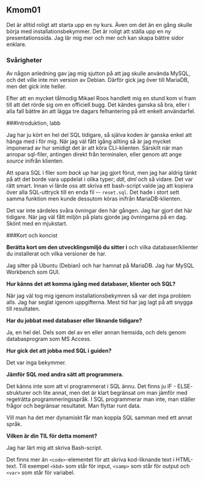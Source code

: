 ## <a id="kmom01">Kmom01</a>

Det är alltid roligt att starta upp en ny kurs. Även om det än en gång
skulle börja med installationsbekymmer. Det är roligt att ställa upp en
ny presentationssida. Jag lär mig mer och mer och kan skapa bättre sidor
enklare.

### Svårigheter

Av någon anledning gav jag mig
sjutton på att jag skulle använda MySQL, och det ville inte min version
av Debian. Därför gick jag över till MariaDB, men det gick inte heller.

Efter att en mycket tålmodig Mikael Roos handlett mig en stund kom vi fram
till att det rörde sig om en officiell bugg. Det kändes ganska så bra,
eller i alla fall bättre än att lägga tre dagars felhantering på ett
enkelt användarfel.

###Introduktion, labb

Jag har ju kört en hel del SQL tidigare, så själva koden är ganska enkel
att hänga med i för mig. När jag väl fått igång allting så är jag mycket
imponerad av hur smidigt det är att köra CLI-klienten. Särskilt när man
anropar sql-filer, antingen direkt från terminalen, eller genom att
ange <em>source</em> inifrån klienten.

Att spara SQL i filer som _back up_ har jag gjort förut, men jag har aldrig
tänkt på att det borde vara uppdelat i olika typer; _ddl_, _dml_ och så
vidare. Det var rätt smart. Innan vi lärde oss att skriva ett bash-script
valde jag att kopiera över alla SQL-uttryck till en enda fil --
<code>reset.sql</code>. Det hade i stort sett samma funktion men kunde
dessutom köras inifrån MariaDB-klienten.

Det var inte särdeles svåra övningar den här gången. Jag har gjort det här
tidigare. När jag väl fått miljön på plats gjorde jag övningarna på en dag.
Skönt med en mjukstart.

###Kort och koncist

__Berätta kort om den utvecklingsmiljö du sitter i__ och vilka
databaser/klienter du installerat och vilka versioner de har.

Jag sitter på Ubuntu (Debian) och har hamnat på MariaDB. Jag har
MySQL Workbench som GUI.

__Hur känns det att komma igång med databaser, klienter och SQL?__

När jag väl tog mig igenom installationsbekymren så var det inga
problem alls. Jag har seglat igenom uppgifterna. Mest tid har jag
lagt på att snygga till resultaten.

__Har du jobbat med databaser eller liknande tidigare?__

Ja, en hel del. Dels som del av en eller annan hemsida, och dels genom
databasprogram som MS Access.

__Hur gick det att jobba med SQL i guiden?__

Det var inga bekymmer.

__Jämför SQL med andra sätt att programmera.__

Det känns inte som att vi programmerat i SQL ännu. Det finns ju IF - ELSE-
strukturer och lite annat, men det är klart begränsat om man jämför med
regelrätta programmeringsspråk. I SQL programmerar man inte, man ställer
frågor och begränsar resultatet. Man flyttar runt data.

Vill man ha det mer dynamiskt får man koppla SQL samman med ett annat språk.

__Vilken är din TIL för detta moment?__

Jag har lärt mig att skriva Bash-script.

Det finns mer än `<code>`-elementet för att skriva kod-liknande text i
HTML-text. Till exempel `<kbd>` som står för input, `<samp>` som står
för output och `<var>` som står för variabel.

